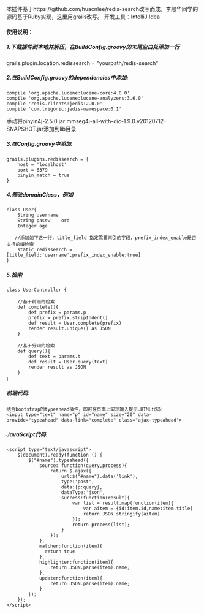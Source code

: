 本插件基于https://github.com/huacnlee/redis-search改写而成，李顺华同学的源码基于Ruby实现，这里用grails改写。
开发工具：IntelliJ Idea


#### 使用说明：
##### 1.下载插件到本地并解压，在BuildConfig.groovy的末尾空白处添加一行
grails.plugin.location.redissearch = "yourpath/redis-search"
##### 2.在BuildConfig.groovy的dependencies中添加:

    compile 'org.apache.lucene:lucene-core:4.0.0'
    compile 'org.apache.lucene:lucene-analyzers:3.6.0'
    compile 'redis.clients:jedis:2.0.0'
    compile 'com.trigonic:jedis-namespace:0.1'


手动将pinyin4j-2.5.0.jar mmseg4j-all-with-dic-1.9.0.v20120712-SNAPSHOT.jar添加到lib目录

##### 3.在Config.groovy中添加:
    grails.plugins.redissearch = {
        host = 'localhost' 
        port = 6379
        pinyin_match = true
    }

##### 4.修改domainClass，例如
    class User{
        String username
        String passw    ord
        Integer age

	   //添加如下这一行，title_field 指定需要索引的字段，prefix_index_enable是否支持前缀检索
        static redissearch = [title_field:'username',prefix_index_enable:true]
    }

#####  5.检索
    class UserController {

        //基于前缀的检索
        def complete(){
            def prefix = params.p
            prefix = prefix.stripIndent()
            def result = User.complete(prefix)
            render result.unique() as JSON
        }

        //基于分词的检索
        def query(){
            def text = params.t
            def result = User.query(text)
            render result as JSON
        }
    ｝

##### 前端代码:
    结合bootstrap的typeahead插件，即可在页面上实现输入提示.HTML代码:
    <input type="text" name="p" id="name" size="20" data-provide="typeahead" data-link="complete" class="ajax-typeahead">

##### JavaScript代码:
    <script type="text/javascript">
        $(document).ready(function () {
            $("#name").typeahead({
                source: function(query,process){
                    return $.ajax({
                        url:$("#name").data('link'),
                        type:'post',
                        data:{p:query},
                        dataType:'json',
                        success:function(result){
                            var list = result.map(function(item){
                                var aitem = {id:item.id,name:item.title}
                                return JSON.stringify(aitem)
                            });
                            return process(list);
                        }
                    });
                },
                matcher:function(item){
                  return true
                },
                highlighter:function(item){
                    return JSON.parse(item).name;
                },
                updater:function(item){
                    return JSON.parse(item).name;
                }
            });
        });
    </script>